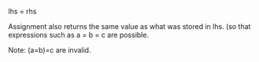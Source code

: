 lhs = rhs

Assignment also returns the same value as what was stored in lhs. (so that expressions such as a = b = c are possible.

Note: (a=b)=c are invalid.

